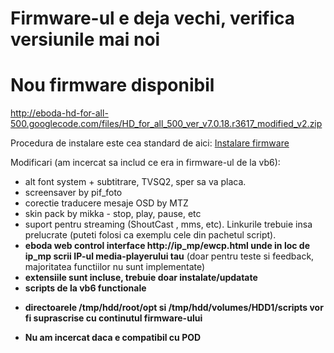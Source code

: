 # Firmware-ul e deja vechi, verifica versiunile mai noi #

# Nou firmware disponibil #

http://eboda-hd-for-all-500.googlecode.com/files/HD_for_all_500_ver_v7.0.18.r3617_modified_v2.zip

Procedura de instalare este cea standard de aici: [Instalare firmware](fw_install.md)

Modificari (am incercat sa includ ce era in firmware-ul de la vb6):
  * alt font system + subtitrare, TVSQ2, sper sa va placa.
  * screensaver by pif\_foto
  * corectie traducere mesaje OSD by MTZ
  * skin pack by mikka - stop, play, pause, etc
  * suport pentru streaming (ShoutCast , mms, etc). Linkurile trebuie insa prelucrate (puteti folosi ca exemplu cele din pachetul script).
  * **eboda web control interface http://ip_mp/ewcp.html unde in loc de ip\_mp scrii IP-ul media-playerului tau** (doar pentru teste si feedback, majoritatea functiilor nu sunt implementate)
  * **extensiile sunt incluse, trebuie doar instalate/updatate**
  * **scripts de la vb6 functionale**

- **directoarele /tmp/hdd/root/opt si /tmp/hdd/volumes/HDD1/scripts vor fi suprascrise cu continutul firmware-ului**

- **Nu am incercat daca e compatibil cu POD**